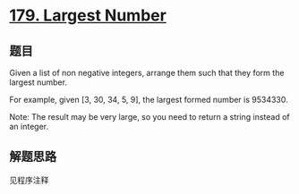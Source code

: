 # [179. Largest Number](https://leetcode.com/problems/largest-number/)

## 题目
Given a list of non negative integers, arrange them such that they form the largest number.

For example, given [3, 30, 34, 5, 9], the largest formed number is 9534330.

Note: The result may be very large, so you need to return a string instead of an integer.

## 解题思路

见程序注释
